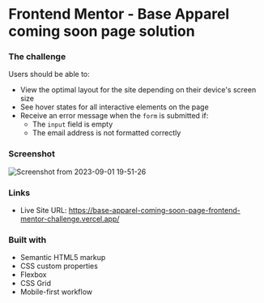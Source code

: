 # Frontend Mentor - Base Apparel coming soon page solution


### The challenge

Users should be able to:

- View the optimal layout for the site depending on their device's screen size
- See hover states for all interactive elements on the page
- Receive an error message when the `form` is submitted if:
  - The `input` field is empty
  - The email address is not formatted correctly

### Screenshot

![Screenshot from 2023-09-01 19-51-26](https://github.com/Meetkamal256/Base-Apparel-coming-soon-page-frontend-mentor-challenge/assets/104779844/b9859560-0471-410e-a3b0-83d41accb916)

### Links

- Live Site URL: https://base-apparel-coming-soon-page-frontend-mentor-challenge.vercel.app/

### Built with

- Semantic HTML5 markup
- CSS custom properties
- Flexbox
- CSS Grid
- Mobile-first workflow

